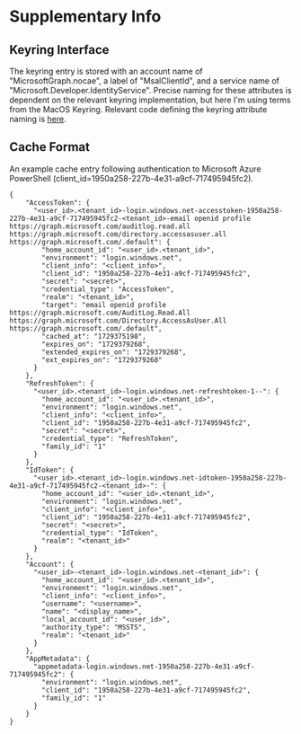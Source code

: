 # Supplementary Info

## Keyring Interface
The keyring entry is stored with an account name of "MicrosoftGraph.nocae", a label of "MsalClientId", and a service name of "Microsoft.Developer.IdentityService". Precise naming for these attributes is dependent on the relevant keyring implementation, but here I'm using terms from the MacOS Keyring.
Relevant code defining the keyring attribute naming is [here](https://github.com/microsoftgraph/msgraph-cli-core/blob/1b99121285f098c764a46422e3e1d26c55670f22/src/Microsoft.Graph.Cli.Core/IO/AuthenticationCacheManager.cs#L214).

## Cache Format
An example cache entry following authentication to Microsoft Azure PowerShell (client_id=1950a258-227b-4e31-a9cf-717495945fc2). 
```
{
    "AccessToken": {
      "<user_id>.<tenant_id>-login.windows.net-accesstoken-1950a258-227b-4e31-a9cf-717495945fc2-<tenant_id>-email openid profile https://graph.microsoft.com/auditlog.read.all https://graph.microsoft.com/directory.accessasuser.all https://graph.microsoft.com/.default": {
        "home_account_id": "<user_id>.<tenant_id>",
        "environment": "login.windows.net",
        "client_info": "<client_info>",
        "client_id": "1950a258-227b-4e31-a9cf-717495945fc2",
        "secret": "<secret>",
        "credential_type": "AccessToken",
        "realm": "<tenant_id>",
        "target": "email openid profile https://graph.microsoft.com/AuditLog.Read.All https://graph.microsoft.com/Directory.AccessAsUser.All https://graph.microsoft.com/.default",
        "cached_at": "1729375198",
        "expires_on": "1729379268",
        "extended_expires_on": "1729379268",
        "ext_expires_on": "1729379268"
      }
    },
    "RefreshToken": {
      "<user_id>.<tenant_id>-login.windows.net-refreshtoken-1--": {
        "home_account_id": "<user_id>.<tenant_id>",
        "environment": "login.windows.net",
        "client_info": "<client_info>",
        "client_id": "1950a258-227b-4e31-a9cf-717495945fc2",
        "secret": "<secret>",
        "credential_type": "RefreshToken",
        "family_id": "1"
      }
    },
    "IdToken": {
      "<user_id>.<tenant_id>-login.windows.net-idtoken-1950a258-227b-4e31-a9cf-717495945fc2-<tenant_id>-": {
        "home_account_id": "<user_id>.<tenant_id>",
        "environment": "login.windows.net",
        "client_info": "<client_info>",
        "client_id": "1950a258-227b-4e31-a9cf-717495945fc2",
        "secret": "<secret>",
        "credential_type": "IdToken",
        "realm": "<tenant_id>"
      }
    },
    "Account": {
      "<user_id>-<tenant_id>-login.windows.net-<tenant_id>": {
        "home_account_id": "<user_id>.<tenant_id>",
        "environment": "login.windows.net",
        "client_info": "<client_info>",
        "username": "<username>",
        "name": "<display_name>",
        "local_account_id": "<user_id>",
        "authority_type": "MSSTS",
        "realm": "<tenant_id>"
      }
    },
    "AppMetadata": {
      "appmetadata-login.windows.net-1950a258-227b-4e31-a9cf-717495945fc2": {
        "environment": "login.windows.net",
        "client_id": "1950a258-227b-4e31-a9cf-717495945fc2",
        "family_id": "1"
      }
    }
}
```